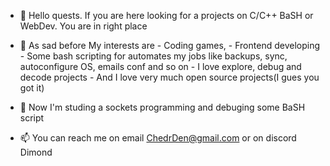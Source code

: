 - 👋 Hello quests. If you are here looking  for a projects on C/C++ BaSH or WebDev. You are in right place





- 👀 As sad  before My interests are 
        - Coding games, 
        - Frontend developing 
        - Some bash scripting for automates my jobs like backups, sync, autoconfigure OS, emails conf and so on
        - I love explore, debug and decode projects
        - And I love very much open source projects(I gues you got it)
- 🌱 Now I'm studing a sockets programming and debuging some BaSH script



- 📫 You can reach me on email ChedrDen@gmail.com or on discord  Dimond



